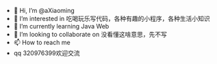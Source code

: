 - 👋 Hi, I’m @aXiaoming
- 👀 I’m interested in 吃喝玩乐写代码，各种有趣的小程序，各种生活小知识
- 🌱 I’m currently learning Java Web
- 💞️ I’m looking to collaborate on 没看懂这啥意思，先不写
- 📫 How to reach me 
- qq 320976399欢迎交流

<!---
aXiaoming/aXiaoming is a ✨ special ✨ repository because its `README.md` (this file) appears on your GitHub profile.
You can click the Preview link to take a look at your changes.
--->
